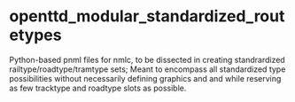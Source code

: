 # openttd_modular_standardized_routetypes
 Python-based pnml files for nmlc, to be dissected in creating standrardized railtype/roadtype/tramtype sets; Meant to encompass all standardized type possibilities without necessarily defining graphics and and while reserving as few tracktype and roadtype slots as possible.
